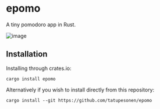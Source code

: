 # epomo
A tiny pomodoro app in Rust.

![image](https://user-images.githubusercontent.com/7150217/221368795-0be01772-316b-4cb5-8b95-b1837e083408.png)



## Installation
Installing through crates.io:
```console
cargo install epomo
```
Alternatively if you wish to install directly from this repository:
```console
cargo install --git https://github.com/tatupesonen/epomo
```
